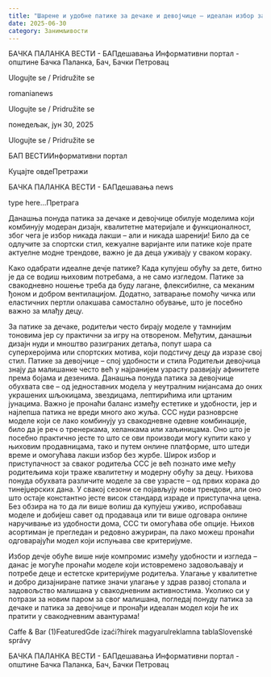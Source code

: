 ```yaml
---
title: "Шарене и удобне патике за дечаке и девојчице – идеалан избор за сваки дан"
date: 2025-06-30
category: Занимљивости
---
```


БАЧКА ПАЛАНКА ВЕСТИ - БАПдешавања Информативни портал - општине Бачка Паланка, Бач, Бачки Петровац

Ulogujte se / Pridružite se

romanianews

Ulogujte se / Pridružite se

понедељак, јун 30, 2025

Ulogujte se / Pridružite se

БАП ВЕСТИИнформативни портал

Куцајте овдеПретражи

БАЧКА ПАЛАНКА ВЕСТИ - БАПдешавања news

type here...Претрага

Данашња понуда патика за дечаке и девојчице обилује моделима који комбинују модеран дизајн, квалитетне материјале и функционалност, због чега је избор никада лакши – али и никада шаренији! Било да се одлучите за спортски стил, кежуалне варијанте или патике које прате актуелне модне трендове, важно је да деца уживају у сваком кораку.

Како одабрати идеалне дечје патике?
Када купујеш обућу за дете, битно је да се водиш њиховим потребама, а не само изгледом. Патике за свакодневно ношење треба да буду лагане, флексибилне, са меканим ђоном и добром вентилацијом. Додатно, затварање помоћу чичка или еластичних пертли олакшава самостално обување, што је посебно важно за млађу децу.


За патике за дечаке, родитељи често бирају моделе у тамнијим тоновима јер су практични за игру на отвореном. Међутим, данашњи дизајн нуди и мноштво разиграних детаља, попут шара са суперхеројима или спортских мотива, који подстичу децу да изразе свој стил.
Патике за девојчице – спој удобности и стила
Родитељи девојчица знају да малишанке често већ у најранијем узрасту развијају афинитете према бојама и дезенима. Данашња понуда патика за девојчице обухвата све – од једноставних модела у неутралним нијансама до оних украшених шљокицама, звездицама, лептирићима или цртаним јунацима.
Важно је пронаћи баланс између естетике и удобности, јер и најлепша патика не вреди много ако жуља.
CCC нуди разноврсне моделе који се лако комбинују уз свакодневне одевне комбинације, било да је реч о тренеркама, хеланкама или хаљиницама. Оно што је посебно практично јесте то што се ови производи могу купити како у њиховим продавницама, тако и путем онлине платформе, што штеди време и омогућава лакши избор без журбе.
Широк избор и приступачност за сваког родитеља
CCC је већ познато име међу родитељима који траже квалитетну и модерну обућу за децу. Њихова понуда обухвата различите моделе за све узрасте – од првих корака до тинејџерских дана. У свакој сезони се појављују нови трендови, али оно што остаје константно јесте висок стандард израде и приступачна цена.
Без обзира на то да ли више волиш да купујеш уживо, испробаваш моделе и добијеш савет од продаваца или ти више одговара онлине наручивање из удобности дома, CCC ти омогућава обе опције. Њихов асортиман је прегледан и редовно ажуриран, па лако можеш пронаћи одговарајући модел који испуњава све критеријуме.












Избор дечје обуће више није компромис између удобности и изгледа – данас је могуће пронаћи моделе који истовремено задовољавају и потребе деце и естетске критеријуме родитеља. Улагање у квалитетне и добро дизајниране патике значи улагање у здрав развој стопала и задовољство малишана у свакодневним активностима.
Уколико си у потрази за новим паром за свог малишана, погледај понуду патика за дечаке и патика за девојчице и пронађи идеалан модел који ће их пратити у свакодневним авантурама!

Caffe & Bar (1)FeaturedGde izaći?hírek magyarulreklamna tablaSlovenské správy

БАЧКА ПАЛАНКА ВЕСТИ - БАПдешавања Информативни портал - општине Бачка Паланка, Бач, Бачки Петровац
